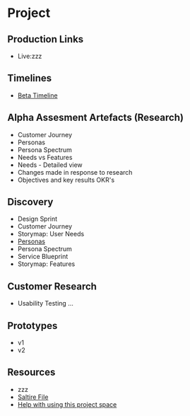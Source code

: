 # Project

## Production Links
- Live:zzz

## Timelines
- [Beta Timeline](timeline/)


## Alpha Assesment Artefacts (Research)
- Customer Journey
- Personas
- Persona Spectrum
- Needs vs Features
- Needs - Detailed view
- Changes made in response to research
- Objectives and key results OKR's

## Discovery
- Design Sprint
- Customer Journey
- Storymap: User Needs
- [Personas](personas.pdf)
- Persona Spectrum
- Service Blueprint
- Storymap: Features  



## Customer Research
- Usability Testing ...


## Prototypes
- v1
- v2


## Resources
- zzz
- [Saltire File](saltire.png)
- [Help with using this project space](help/)
